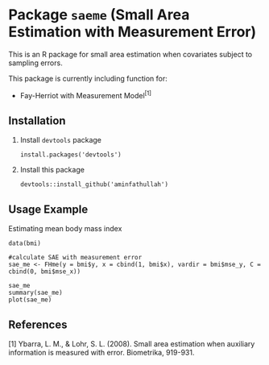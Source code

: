 # Package `saeme` (Small Area Estimation with Measurement Error)

This is an R package for small area estimation when covariates subject 
to sampling errors. 

This package is currently including function for:
* Fay-Herriot with Measurement Model<sup>[1]</sup>


Installation
----
1. Install `devtools` package
    ```
    install.packages('devtools')
    ```
2. Install this package
    ```
    devtools::install_github('aminfathullah')
    ```

Usage Example
----
Estimating mean body mass index

```
data(bmi)

#calculate SAE with measurement error
sae_me <- FHme(y = bmi$y, x = cbind(1, bmi$x), vardir = bmi$mse_y, C = cbind(0, bmi$mse_x))

sae_me
summary(sae_me)
plot(sae_me)
```

References
----
[1] Ybarra, L. M., & Lohr, S. L. (2008). Small area estimation when auxiliary information is measured with error. Biometrika, 919-931.

